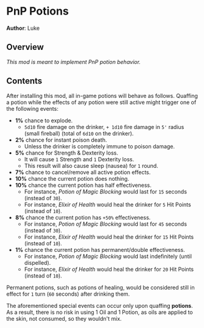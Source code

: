 # PnP Potions
**Author**: Luke

## Overview
*This mod is meant to implement PnP potion behavior.*
## Contents
After installing this mod, all in-game potions will behave as follows.
Quaffing a potion while the effects of any potion were still active might trigger one of the following events:
- **1%** chance to explode.
	- `5d10` fire damage on the drinker, `+ 1d10` fire damage in `5'` radius (small fireball) (total of `6d10` on the drinker).
- **2%** chance for instant poison death.
	- Unless the drinker is completely immune to poison damage.
- **5%** chance for Strength & Dexterity loss.
	- It will cause `1` Strength and `1` Dexterity loss.
	- This result will also cause sleep (nausea) for `1` round.
- **7%** chance to cancel/remove all active potion effects.
- **10%** chance the current potion does nothing.
- **10%** chance the current potion has half effectiveness.
	- For instance, *Potion of Magic Blocking* would last for `15` seconds (instead of `30`).
	- For instance, *Elixir of Health* would heal the drinker for `5` Hit Points (instead of `10`).
- **8%** chance the current potion has `+50%` effectiveness.
	- For instance, *Potion of Magic Blocking* would last for `45` seconds (instead of `30`).
	- For instance, *Elixir of Health* would heal the drinker for `15` Hit Points (instead of `10`).
- **1%** chance the current potion has permanent/double effectiveness.
	- For instance, *Potion of Magic Blocking* would last indefinitely (until dispelled).
	- For instance, *Elixir of Health* would heal the drinker for `20` Hit Points (instead of `10`).

Permanent potions, such as potions of healing, would be considered still in effect for `1` turn (`60` seconds) after drinking them.

The aforementioned special events can occur only upon quaffing **potions**.
As a result, there is no risk in using 1 Oil and 1 Potion, as oils are applied to the skin, not consumed, so they wouldn't mix.